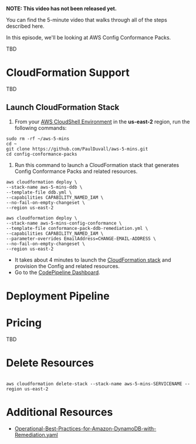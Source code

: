 **NOTE: This video has not been released yet.**

You can find the 5-minute video that walks through all of the steps described here. 

In this episode, we'll be looking at AWS Config Conformance Packs.

TBD


# CloudFormation Support
TBD


## Launch CloudFormation Stack

1. From your [AWS CloudShell Environment](https://us-east-2.console.aws.amazon.com/cloudshell/home?region=us-east-2#) in the **us-east-2** region, run the following commands: 

```
sudo rm -rf ~/aws-5-mins
cd ~
git clone https://github.com/PaulDuvall/aws-5-mins.git
cd config-conformance-packs
```

1. Run this command to launch a CloudFormation stack that generates Config Conformance Packs and related resources.  


```
aws cloudformation deploy \
--stack-name aws-5-mins-ddb \
--template-file ddb.yml \
--capabilities CAPABILITY_NAMED_IAM \
--no-fail-on-empty-changeset \
--region us-east-2
```

```
aws cloudformation deploy \
--stack-name aws-5-mins-config-conformance \
--template-file conformance-pack-ddb-remediation.yml \
--capabilities CAPABILITY_NAMED_IAM \
--parameter-overrides EmailAddress=CHANGE-EMAIL-ADDRESS \
--no-fail-on-empty-changeset \
--region us-east-2
```

* It takes about 4 minutes to launch the [CloudFormation stack](https://us-east-2.console.aws.amazon.com/cloudformation/home?region=us-east-2#/stacks) and provision the Config and related resources.
* Go to the [CodePipeline Dashboard](https://us-east-2.console.aws.amazon.com/codepipeline/).


# Deployment Pipeline

# Pricing
TBD

# Delete Resources

```

aws cloudformation delete-stack --stack-name aws-5-mins-SERVICENAME --region us-east-2
```


# Additional Resources
* [Operational-Best-Practices-for-Amazon-DynamoDB-with-Remediation.yaml](https://github.com/awslabs/aws-config-rules/blob/master/aws-config-conformance-packs/Operational-Best-Practices-for-Amazon-DynamoDB-with-Remediation.yaml)